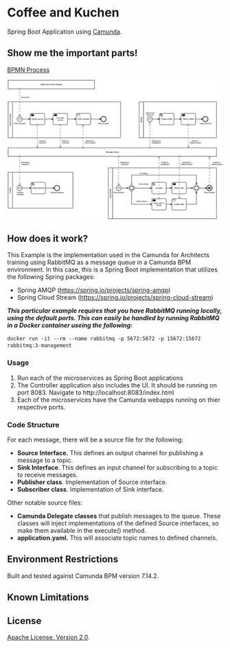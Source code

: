 # Coffee and Kuchen
Spring Boot Application using [Camunda](http://docs.camunda.org).

## Show me the important parts!
[BPMN Process](KaffeeAndKuchenCollaboration.bpmn)

![BPMN Process](KaffeeAndKuchenCollaboration.png)

## How does it work?

This Example is the implementation used in the Camunda for Architects training using RabbitMQ as a message queue in a Camunda BPM environment.  In this case, this is a Spring Boot implementation that utilizes the following Spring packages:

- Spring AMQP (https://spring.io/projects/spring-amqp)
- Spring Cloud Stream (https://spring.io/projects/spring-cloud-stream)

***This particular example requires that you have RabbitMQ running locally, using the default ports.  This can easily be handled by running RabbitMQ in a Docker container useing the following:***

```
docker run -it --rm --name rabbitmq -p 5672:5672 -p 15672:15672 rabbitmq:3-management
```

### Usage

1. Run each of the microservices as Spring Boot applications
2. The Controller application also includes the UI.  It should be running on port 8083.  Navigate to http://localhost:8083/index.html
3. Each of the microservices have the Camunda webapps running on thier respective ports.

### Code Structure

For each message, there will be a source file for the following:

- **Source Interface.**  This defines an output channel for publishing a message to a topic.
- **Sink Interface**.  This defines an input channel for subscribing to a topic to receive messages.
- **Publisher class**.  Implementation of Source interface.
- **Subscriber class**.  Implementation of Sink interface.

Other notable source files:

- **Camunda Delegate classes** that publish messages to the queue.  These classes will inject implementations of the defined Source interfaces, so make them available in the execute() method.
- **application.yaml.**  This will associate topic names to defined channels.




## Environment Restrictions
Built and tested against Camunda BPM version 7.14.2.

## Known Limitations

## License
[Apache License, Version 2.0](http://www.apache.org/licenses/LICENSE-2.0).

